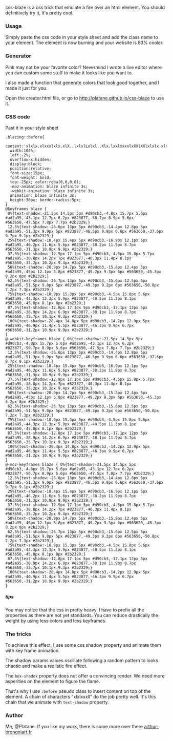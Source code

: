 css-blaze is a css trick that emulate a fire over an html element. You should definitively try it, it's pretty cool.


### Usage

Simply paste the css code in your style sheet and add the class name to your element. The element is now burning and your website is 83% cooler.

### Generator

Pink may not be your favorite color? Nevermind I wrote a live editor where you can custom some stuff to make it looks like you want to.

I also made a function that generate colors that look good together, and I made it just for you.

Open the creator.html file, or go to http://platane.github.io/css-blaze to use it.

### CSS code

Past it in your style sheet 

```
.blazing::before{ 
  content:'xlxlx.xlxxxlxlx.xlX..lxlxlLxlxl..Xlx.lxxlxxxxlxXXlXXlxlxlx.xlx.xlxxx.xxlxlx.xlX..lxlxlLxlxl..Xlx.lxxlxxxxlxXXlXXlx.x.xlxxlxx.X.xxlxxlxxlllxxlxlxlxlxlx.xlxxxlxlx.xlX..lxlxlLxlxl..Xlx.lxxlxxxxlxXXlXXlxlxlx.xlx.xlxxx.xxlxlx.xlX..lxlxlLxlxl..Xlx.lxxlxxxxlxXXlXXlx.x.xlxxlxx.X.xxlxxlxxlllxxlxlxlxlxlx.xlxxxlxlx.xlX..lxlxlLxllxxlxxxxlxXXlXXlxlxlx.xlx.xlxxx.xxlxlx.xlX..xlLxlxl..Xlx.lxxlxxxxlxXXlXXlx.x.xlxxlxx.X.xxlxxlxxlllxxlxlxl';
  width:104%;
  left:-2%;
  overflow-x:hidden;
  display:block;
  position:relative;
  font-size:15px;
  font-weight: bold;
  top:-25px; color:rgba(0,0,0,0);
  -moz-animation: blaze infinite 3s;
  -webkit-animation: blaze infinite 3s;
  animation: blaze infinite 3s;
  height:30px; border-radius:5px;
} 
@keyframes blaze { 
 0%{text-shadow:-21.5px 14.5px 5px #d90cb3,-4.8px 15.7px 5.6px #ad2a95,-43.1px 12.7px 6.2px #823877,-50.7px 8.9px 5.6px #563650,-47.5px 7.8px 7.7px #2b2329;}
 12.5%{text-shadow:-26.6px 13px 5px #d90cb3,-14.4px 12.8px 5px #ad2a95,-51.3px 9.9px 5px #823877,-46.5px 9.9px 6.6px #563650,-37.6px 9.7px 9.1px #2b2329;}
 25%{text-shadow:-18.4px 15.4px 5px #d90cb3,-16.9px 12.1px 5px #ad2a95,-46.2px 11.6px 5.6px #823877,-38.2px 11.9px 8.7px #563650,-31.3px 10.9px 9.9px #2b2329;}
 37.5%{text-shadow:-12.9px 17.1px 5px #d90cb3,-4.5px 15.8px 5.7px #ad2a95,-38.8px 14.2px 7px #823877,-40.3px 11.4px 8.1px #563650,-35.2px 10.2px 9.4px #2b2329;}
 50%{text-shadow:-20.9px 14.7px 5px #d90cb3,-15.8px 12.4px 5px #ad2a95,-45px 12.1px 5.8px #823877,-49.2px 9.3px 6px #563650,-45.3px 8.2px 8px #2b2329;}
 62.5%{text-shadow:-26.7px 13px 5px #d90cb3,-15.6px 12.5px 5px #ad2a95,-51.5px 9.8px 5px #823877,-49.3px 9.2px 6px #563650,-50.8px 7.2px 7.3px #2b2329;}
 75%{text-shadow:-18.9px 15.3px 5px #d90cb3,-4.5px 15.8px 5.6px #ad2a95,-44.3px 12.3px 5.9px #823877,-40.5px 11.3px 8.1px #563650,-45.8px 8.1px 8px #2b2329;}
 87.5%{text-shadow:-12.8px 17.1px 5px #d90cb3,-17.1px 12px 5px #ad2a95,-38.9px 14.2px 6.9px #823877,-38.1px 11.9px 8.7px #563650,-35.7px 10.1px 9.3px #2b2329;}
 100%{text-shadow:-20.4px 14.8px 5px #d90cb3,-14.2px 12.9px 5px #ad2a95,-46.9px 11.4px 5.5px #823877,-46.3px 9.9px 6.7px #563650,-31.2px 10.9px 9.9px #2b2329;}
}
@-webkit-keyframes blaze { 0%{text-shadow:-21.5px 14.5px 5px #d90cb3,-4.8px 15.7px 5.6px #ad2a95,-43.1px 12.7px 6.2px #823877,-50.7px 8.9px 5.6px #563650,-47.5px 7.8px 7.7px #2b2329;}
 12.5%{text-shadow:-26.6px 13px 5px #d90cb3,-14.4px 12.8px 5px #ad2a95,-51.3px 9.9px 5px #823877,-46.5px 9.9px 6.6px #563650,-37.6px 9.7px 9.1px #2b2329;}
 25%{text-shadow:-18.4px 15.4px 5px #d90cb3,-16.9px 12.1px 5px #ad2a95,-46.2px 11.6px 5.6px #823877,-38.2px 11.9px 8.7px #563650,-31.3px 10.9px 9.9px #2b2329;}
 37.5%{text-shadow:-12.9px 17.1px 5px #d90cb3,-4.5px 15.8px 5.7px #ad2a95,-38.8px 14.2px 7px #823877,-40.3px 11.4px 8.1px #563650,-35.2px 10.2px 9.4px #2b2329;}
 50%{text-shadow:-20.9px 14.7px 5px #d90cb3,-15.8px 12.4px 5px #ad2a95,-45px 12.1px 5.8px #823877,-49.2px 9.3px 6px #563650,-45.3px 8.2px 8px #2b2329;}
 62.5%{text-shadow:-26.7px 13px 5px #d90cb3,-15.6px 12.5px 5px #ad2a95,-51.5px 9.8px 5px #823877,-49.3px 9.2px 6px #563650,-50.8px 7.2px 7.3px #2b2329;}
 75%{text-shadow:-18.9px 15.3px 5px #d90cb3,-4.5px 15.8px 5.6px #ad2a95,-44.3px 12.3px 5.9px #823877,-40.5px 11.3px 8.1px #563650,-45.8px 8.1px 8px #2b2329;}
 87.5%{text-shadow:-12.8px 17.1px 5px #d90cb3,-17.1px 12px 5px #ad2a95,-38.9px 14.2px 6.9px #823877,-38.1px 11.9px 8.7px #563650,-35.7px 10.1px 9.3px #2b2329;}
 100%{text-shadow:-20.4px 14.8px 5px #d90cb3,-14.2px 12.9px 5px #ad2a95,-46.9px 11.4px 5.5px #823877,-46.3px 9.9px 6.7px #563650,-31.2px 10.9px 9.9px #2b2329;}
}
@-moz-keyframes blaze { 0%{text-shadow:-21.5px 14.5px 5px #d90cb3,-4.8px 15.7px 5.6px #ad2a95,-43.1px 12.7px 6.2px #823877,-50.7px 8.9px 5.6px #563650,-47.5px 7.8px 7.7px #2b2329;}
 12.5%{text-shadow:-26.6px 13px 5px #d90cb3,-14.4px 12.8px 5px #ad2a95,-51.3px 9.9px 5px #823877,-46.5px 9.9px 6.6px #563650,-37.6px 9.7px 9.1px #2b2329;}
 25%{text-shadow:-18.4px 15.4px 5px #d90cb3,-16.9px 12.1px 5px #ad2a95,-46.2px 11.6px 5.6px #823877,-38.2px 11.9px 8.7px #563650,-31.3px 10.9px 9.9px #2b2329;}
 37.5%{text-shadow:-12.9px 17.1px 5px #d90cb3,-4.5px 15.8px 5.7px #ad2a95,-38.8px 14.2px 7px #823877,-40.3px 11.4px 8.1px #563650,-35.2px 10.2px 9.4px #2b2329;}
 50%{text-shadow:-20.9px 14.7px 5px #d90cb3,-15.8px 12.4px 5px #ad2a95,-45px 12.1px 5.8px #823877,-49.2px 9.3px 6px #563650,-45.3px 8.2px 8px #2b2329;}
 62.5%{text-shadow:-26.7px 13px 5px #d90cb3,-15.6px 12.5px 5px #ad2a95,-51.5px 9.8px 5px #823877,-49.3px 9.2px 6px #563650,-50.8px 7.2px 7.3px #2b2329;}
 75%{text-shadow:-18.9px 15.3px 5px #d90cb3,-4.5px 15.8px 5.6px #ad2a95,-44.3px 12.3px 5.9px #823877,-40.5px 11.3px 8.1px #563650,-45.8px 8.1px 8px #2b2329;}
 87.5%{text-shadow:-12.8px 17.1px 5px #d90cb3,-17.1px 12px 5px #ad2a95,-38.9px 14.2px 6.9px #823877,-38.1px 11.9px 8.7px #563650,-35.7px 10.1px 9.3px #2b2329;}
 100%{text-shadow:-20.4px 14.8px 5px #d90cb3,-14.2px 12.9px 5px #ad2a95,-46.9px 11.4px 5.5px #823877,-46.3px 9.9px 6.7px #563650,-31.2px 10.9px 9.9px #2b2329;}
}

```

##### tips

You may notice that the css in pretty heavy. I have to prefix all the properties as there are not yet standards. You can reduce drastically the weight by using less colors and less keyframes.


### The tricks

To achieve this effect, I use some css shadow property and animate them with key frame animation.

The shadow params values oscillate following a random pattern to looks chaotic and make a realistic fire effect.

The `box-shadox` property does not offer a convincing render. We need more asperities on the element to figure the flame.

That's why I use `:before` pseudo class to insert content on top of the element. A chain of characters "xlxlxxxll" do the job pretty well. It's this chain that we animate with `text-shadow` property.


### Author

Me, @Platane.
If you like my work, there is some more over there [arthur-brongniart.fr](http://arthur-brongniart.fr)


